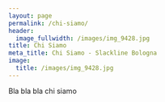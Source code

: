 ```yaml
---
layout: page
permalink: /chi-siamo/
header:
  image_fullwidth: /images/img_9428.jpg
title: Chi Siamo
meta_title: Chi Siamo - Slackline Bologna
image:
  title: /images/img_9428.jpg
---
```


Bla bla bla chi siamo
